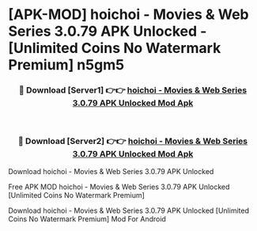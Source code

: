 # [APK-MOD] hoichoi - Movies & Web Series 3.0.79 APK Unlocked - [Unlimited Coins No Watermark Premium] n5gm5



<div align="center">
<h3>🔴 Download [Server1] 👉👉 <a href="https://momento.my/?title=hoichoi_-_Movies_&_Web_Series_3.0.79_APK_Unlocked">hoichoi - Movies & Web Series 3.0.79 APK Unlocked Mod Apk</a></h3><br>

<h3>🔴 Download [Server2] 👉👉 <a href="https://momento.my/?title=hoichoi_-_Movies_&_Web_Series_3.0.79_APK_Unlocked">hoichoi - Movies & Web Series 3.0.79 APK Unlocked Mod Apk</a></h3>
</div>



Download hoichoi - Movies & Web Series 3.0.79 APK Unlocked 

Free APK MOD hoichoi - Movies & Web Series 3.0.79 APK Unlocked [Unlimited Coins No Watermark Premium]

Download hoichoi - Movies & Web Series 3.0.79 APK Unlocked [Unlimited Coins No Watermark Premium] Mod For Android
